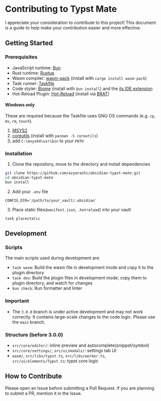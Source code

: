 # Contributing to Typst Mate

I appreciate your consideration to contribute to this project!
This document is a guide to help make your contribution easier and more effective.

## Getting Started

### Prerequisites

- JavaScript runtime: [Bun](https://bun.sh)
- Rust runtime: [Rustup](https://rustup.rs)
- Wasm compiler: [wasm-pack](https://drager.github.io/wasm-pack/) (install with `cargo install wasm-pack`)
- Task runner: [Taskfile](https://taskfile.dev)
- Code styler: [Biome](https://biomejs.dev/) (install with `bun install`) and the [its IDE extension](https://biomejs.dev/guides/editors/first-party-extensions/)
- Hot-Reload Plugin: [Hot-Reload](https://github.com/pjeby/hot-reload) (install via [BRAT](https://obsidian.md/plugins?id=obsidian42-brat))

#### Windows only

These are required because the Taskfile uses GNU OS commands (e.g. `cp`, `mv`, `rm`, `touch`).
1. [MSYS2](https://www.msys2.org/)
2. [coreutils](https://packages.msys2.org/packages/coreutils) (install with `pacman -S coreutils`)
3. add `C:\msys64\usr\bin` to your `PATH`

### Installation

1. Clone the repository, move to the directory and install dependencies

```bash
git clone https://github.com/azyarashi/obsidian-typst-mate.git
cd obsidian-typst-mate
bun install
```

2. Add your `.env` file

```
CONFIG_DIR='/path/to/your_vault/.obsidian'
```

3. Place static files(`manifest.json`, `.hotreload`) into your vault

```
task placestatic
```

## Development

### Scripts

The main scripts used during development are:

- `task wasm`: Build the wasm file in development mode and copy it to the plugin directory
- `task dev`:  Build the plugin files in development mode, copy them to plugin directory, and watch for changes
- `bun check`: Run formatter and linter

### Important

- The `3.0.0` branch is under active development and may not work correctly. It contains large-scale changes to the code logic. Please use the `main` branch.

### Structure (before 3.0.0)

- `src/core/editor/`: inline preview and autocomplete(snippet/symbol)
- `src/core/settings/`, `src/ui/modals/`: settings tab UI
- `wasm/`, `src/libs/typst.ts`, `src/libs/worker.ts`, `src/ui/elements/Typst.ts`: typst core logic

## How to Contribute

Please open an Issue before submitting a Pull Request.
If you are planning to submit a PR, mention it in the Issue.

